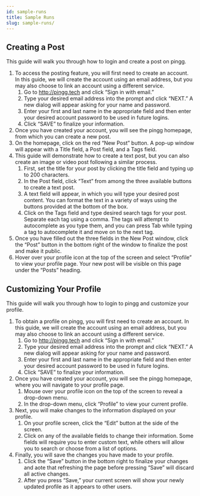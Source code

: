 ```yaml
---
id: sample-runs
title: Sample Runs
slug: sample-runs/
---
```

## Creating a Post
This guide will walk you through how to login and create a post on pingg.
1. To access the posting feature, you will first need to create an account. In this guide, we will create the account using an email address, but you may also choose to link an account using a different service.
    1. Go to http://pingg.tech and click “Sign in with email.”
    2. Type your desired email address into the prompt and click “NEXT.” A new dialog will appear asking for your name and password.
    3. Enter your first and last name in the appropriate field and then enter your desired account password to be used in future logins.
    4. Click “SAVE” to finalize your information.
2. Once you have created your account, you will see the pingg homepage, from which you can create a new post.
3. On the homepage, click on the red “New Post” button. A pop-up window will appear with a Title field, a Post field, and a Tags field.
4. This guide will demonstrate how to create a text post, but you can also create an image or video post following a similar process.
    1. First, set the title for your post by clicking the title field and typing up to 200 characters.
    2. In the Post field, click “Text” from among the three available buttons to create a text post.
    3. A text field will appear, in which you will type your desired post content. You can format the text in a variety of ways using the buttons provided at the bottom of the box.
    4. Click on the Tags field and type desired search tags for your post. Separate each tag using a comma. The tags will attempt to autocomplete as you type them, and you can press Tab while typing a tag to autocomplete it and move on to the next tag.
5. Once you have filled out the three fields in the New Post window, click the “Post” button in the bottom right of the window to finalize the post and make it public.
6. Hover over your profile icon at the top of the screen and select “Profile” to view your profile page. Your new post will be visible on this page under the “Posts” heading.
## Customizing Your Profile
This guide will walk you through how to login to pingg and customize your profile.
1. To obtain a profile on pingg, you will first need to create an account. In this guide, we will create the account using an email address, but you may also choose to link an account using a different service.
    1. Go to http://pingg.tech and click “Sign in with email.”
    2. Type your desired email address into the prompt and click “NEXT.” A new dialog will appear asking for your name and password.
    3. Enter your first and last name in the appropriate field and then enter your desired account password to be used in future logins.
    4. Click “SAVE” to finalize your information.
2. Once you have created your account, you will see the pingg homepage, where you will navigate to your profile page.
    1. Mouse over your profile icon on the top of the screen to reveal a drop-down menu.
    2. In the drop-down menu, click “Profile” to view your current profile.
3. Next, you will make changes to the information displayed on your profile.
    1. On your profile screen, click the “Edit” button at the side of the screen.
    2. Click on any of the available fields to change their information. Some fields will require you to enter custom text, while others will allow you to search or choose from a list of options.
4. Finally, you will save the changes you have made to your profile.
    1. Click the “Save” button in the bottom right to finalize your changes and aote that refreshing the page before pressing “Save” will discard all active changes.
    2. After you press “Save,” your current screen will show your newly updated profile as it appears to other users.
